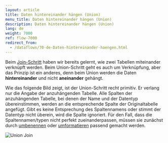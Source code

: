 ```yaml
---
layout: article
title: Daten hintereinander hängen (Union)
menu_title: Daten hintereinander hängen (Union)
description: Daten hintereinander hängen (Union)
lang: de
weight: 7000
ref: flow-7000
redirect_from:
  - /dataflows/70-de-Daten-hintereinander-haengen.html
---
```

Beim [Join-Schritt](/dataflows/de-daten-joinen.html) haben wir bereits gelernt, wie zwei Tabellen miteinander verknüpft werden. 
Beim Union-Schritt geht es auch um Verknüpfung, aber das Prinzip ist ein anderes, denn beim Union werden die Daten **hintereinander** und nicht **aneinander** gehängt.
 
Wie das folgende Bild zeigt, ist der Union-Schritt recht primitiv. 
Er verlang nur die Angabe der anzuhängenden Tabelle. 
Alle Spalten der anzuhängenden Tabelle, bei denen der Name und der Datentyp übereinstimmen, werden an die entsprechende Spalte der Originaltabelle angefügt. 
Gibt es keine Entsprechung des Spaltennamens oder stimmt der Datentyp nicht überein, wird die Spalte ignoriert. 
Für den Fall, dass die Spaltennamen/typen nicht perfekt zueinanderpassen, müssen sie zunächst durch [umbenennen](/dataflows/de-spalten-hinzufuegen-loeschen-aendern.html) oder [umformatieren](/dataflows/de-spalten-hinzufuegen-loeschen-aendern.html) passend gemacht werden.

![Union Join](/assets/images/dataflows/dataflows-union03.png)